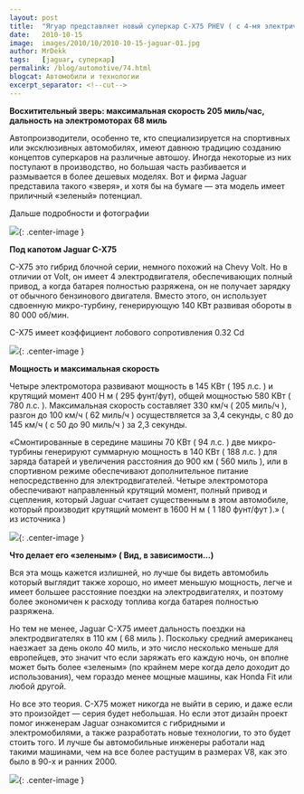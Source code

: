 ```yaml
---
layout: post
title:  "Ягуар представляет новый суперкар C-X75 PHEV ( с 4-мя электрическими двигателями и 2 газовыми микротурбинами )"
date:   2010-10-15
image:  images/2010/10/2010-10-15-jaguar-01.jpg
author: MrDekk
tags:   [jaguar, суперкар]
permalink: /blog/automotive/74.html
blogcat: Автомобили и технологии
excerpt_separator: <!--cut-->
---
```


**Восхитительный зверь: максимальная скорость 205 миль/час, дальность на электромоторах 68 миль**

Автопроизводители, особенно те, кто специализируется на спортивных или эксклюзивных автомобилях, имеют давнюю традицию созданию концептов суперкаров на различные автошоу. Иногда некоторые из них поступают в производство, но большая часть разбивается и размывается в более дешевых моделях. Вот и фирма Jaguar представила такого «зверя», и хотя бы на бумаге — эта модель имеет приличный «зеленый» потенциал. 

Дальше подробности и фотографии

<!--cut-->

![]({{site.baseurl}}/images/2010/10/2010-10-15-jaguar-02.jpg){: .center-image }

**Под капотом Jaguar C-X75**

C-X75 это гибрид блочной серии, немного похожий на Chevy Volt. Но в отличии от Volt, он имеет 4 электродвигателя, обеспечивающих полный привод, а когда батарея полностью разряжена, он не получает зарядку от обычного бензинового двигателя. Вместо этого, он использует сдвоенную микро-турбину, генерирующую 140 КВт развивая обороты в 80 000 об/мин.

C-X75 имеет коэффициент лобового сопротивления 0.32 Cd

![]({{site.baseurl}}/images/2010/10/2010-10-15-jaguar-03.png){: .center-image }

**Мощность и максимальная скорость**

Четыре электромотора развивают мощность в 145 КВт ( 195 л.с. ) и крутящий момент 400 Н м ( 295 фунт/фут), общей мощностью 580 КВт ( 780 л.с. ). Максимальная скорость составляет 330 км/ч ( 205 миль/ч ), разгон до 100 км/ч ( 62 миль/ч ) осуществляется за 3,4 секунды, с 80 до 145 км/ч ( с 50 до 90 миль/ч ) за 2,3 секунды.

«Смонтированные в середине машины 70 КВт ( 94 л.с. ) две микро-турбины генерируют суммарную мощность в 140 КВт ( 188 л.с. ) для заряда батарей и увеличения расстояния до 900 км ( 560 миль ), или в спортивном режиме обеспечивают дополнительное питание непосредственно для электродвигателей. Четыре электромотора обеспечивают направленный крутящий момент, полный привод и сцепления, который Jaguar считает существенным в этом автомобиле, который производит крутящий момент в 1600 Н м ( 1 180 фунт/фут ).» ( из источника )

![]({{site.baseurl}}/images/2010/10/2010-10-15-jaguar-04.png){: .center-image }

**Что делает его «зеленым» ( Вид, в зависимости...)**

Вся эта мощь кажется излишней, но лучше бы видеть автомобиль который выглядит также хорошо, но имеет меньшую мощность, легче и имеет большее расстояние поездки на электродвигателях, и поэтому более экономичен к расходу топлива когда батарея полностью разряжена.

Но тем не менее, Jaguar C-X75 имеет дальность поездки на электродвигателях в 110 км ( 68 миль ). Поскольку средний американец наезжает за день около 40 миль, и это число несколько меньше для европейцев, это значит что если заряжать его каждую ночь, он вполне может быть более «зеленым» (по крайнем мере когда дело доходит до использования), чем гораздо менее мощные машины, как Honda Fit или любой другой.

Но все это теория. С-Х75 может никогда не выйти в серию, и даже если это произойдет — серия будет небольшая. Но если этот дизайн проект помог инженерам Jaguar ознакомится с гибридными и электромобилями, а также разработать новые технологии, то это будет стоить того. И лучше бы автомобильные инженеры работали над такими машинами, чем на все более растущим в размерах V8, как это было в 90-х и ранних 2000.

![]({{site.baseurl}}/images/2010/10/2010-10-15-jaguar-05.png){: .center-image }